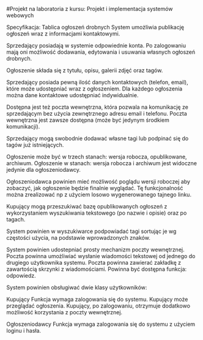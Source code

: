 #Projekt na laboratoria z kursu: Projekt i implementacja systemów webowych

Specyfikacja:
Tablica ogłoszeń drobnych
System umożliwia publikację ogłoszeń wraz z informacjami kontaktowymi.

Sprzedający posiadają w systemie odpowiednie konta. Po zalogowaniu mają oni możliwość dodawania, edytowania i usuwania własnych ogłoszeń drobnych.

Ogłoszenie składa się z tytułu, opisu, galerii zdjęć oraz tagów.

Sprzedający posiada pewną ilość danych kontaktowych (telefon, email), które może udostępniać wraz z ogłoszeniem. Dla każdego ogłoszenia można dane kontaktowe udostępniać indywidualnie.

Dostępna jest też poczta wewnętrzna, która pozwala na komunikację ze sprzedającym bez użycia zewnętrznego adresu email i telefonu. Poczta wewnętrzna jest zawsze dostępna (może być jedynym środkiem komunikacji).

Sprzedający mogą swobodnie dodawać własne tagi lub podpinać się do tagów już istniejących.

Ogłoszenie może być w trzech stanach: wersja robocza, opublikowane, archiwum. Ogłoszenie w stanach: wersja robocza i archiwum jest widoczne jedynie dla ogłoszeniodawcy.

Ogłoszeniodawca powinien mieć możliwość poglądu wersji roboczej aby zobaczyć, jak ogłoszenie będzie finalnie wyglądać. Tę funkcjonalność można zrealizować np z użyciem losowo wygenerowanego tajnego linku.

Kupujący mogą przeszukiwać bazę opublikowanych ogłoszeń z wykorzystaniem wyszukiwania tekstowego (po nazwie i opisie) oraz po tagach.

System powinien w wyszukiwarce podpowiadać tagi sortując je wg częstości użycia, na podstawie wprowadzonych znaków.

System powinien udostepniać prosty mechanizm poczty wewnętrznej. Poczta powinna umożliwiać wysłanie wiadomości tekstowej od jednego do drugiego użytkownika systemu. Poczta powinna zawierać zakładkę z zawartością skrzynki z wiadomościami. Powinna być dostępna funkcja: odpowiedz.

System powinien obsługiwać dwie klasy użytkowników:

Kupujący
Funkcja wymaga zalogowania się do systemu. Kupujący może przeglądać ogłoszenia. Kupujący, po zalogowaniu, otrzymuje dodatkowo możliwość korzystania z poczty wewnętrznej.

Ogłoszeniodawcy
Funkcja wymaga zalogowania się do systemu z użyciem loginu i hasła.
